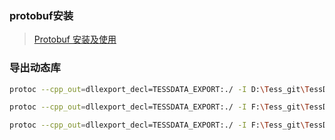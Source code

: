 ### protobuf安装

> [Protobuf 安装及使用](https://www.jianshu.com/p/00be93ed230c)

### 导出动态库

```sh
protoc --cpp_out=dllexport_decl=TESSDATA_EXPORT:./ -I D:\Tess_git\TessData\ Distributed.proto

protoc --cpp_out=dllexport_decl=TESSDATA_EXPORT:./ -I F:\Tess_git\TessData\ Snapshot.proto

protoc --cpp_out=dllexport_decl=TESSDATA_EXPORT:./ -I F:\Tess_git\TessData\ Tess.proto
```

